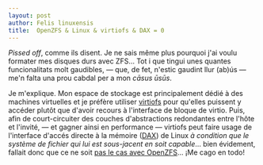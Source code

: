 ```yaml
---
layout: post
author: Felis linuxensis
title:  OpenZFS & Linux & virtiofs & DAX = 0
---
```


_Pissed off_, comme ils disent. Je ne sais même plus pourquoi j'ai voulu
formater mes disques durs avec ZFS… Tot i que tingui unes quantes funcionalitats
molt gaudibles, — que, de fet, n'estic gaudint llur (ab)ús — me'n falta una prou
cabdal per a mon _cāsus ūsūs_.

Je m'explique. Mon espace de stockage est principalement dédié à des machines
virtuelles et je préfère utiliser
[virtiofs](https://docs.kernel.org/filesystems/virtiofs.html) pour qu'elles
puissent y accéder plutôt que d'avoir recours à l'interface de bloque de virtio.
Puis, afin de court-circuiter des couches d'abstractions redondantes entre
l'hôte et l'invité, — et gagner ainsi en performance — virtiofs peut faire usage
de l'interface d'accés directe à la mémoire
([DAX](https://docs.kernel.org/filesystems/dax.html)) de Linux _à condition que
le système de fichier qui lui est sous-jacent en soit capable_… bien évidement,
fallait donc que ce ne soit [pas le cas avec
OpenZFS](https://github.com/openzfs/zfs/issues/9986)… ¡Me cago en todo!
